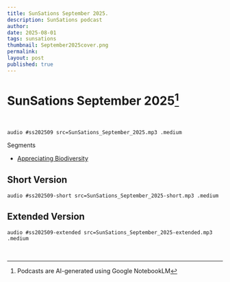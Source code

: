 ```yaml
---
title: SunSations September 2025.
description: SunSations podcast
author: 
date: 2025-08-01
tags: sunsations
thumbnail: September2025cover.png
permalink:
layout: post
published: true
---
```


# SunSations September 2025[^1]

<br/>

`audio #ss202509 src=SunSations_September_2025.mp3 .medium`

Segments
- [Appreciating Biodiversity](ss202504/play/39/2:10/)

## Short Version

`audio #ss202509-short src=SunSations_September_2025-short.mp3 .medium`

## Extended Version

`audio #ss202509-extended src=SunSations_September_2025-extended.mp3 .medium`

<br/>

[^1]: Podcasts are AI-generated using Google NotebookLM